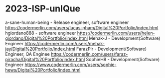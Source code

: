 # 2023-ISP-unIQue
a-sane-human-being - Release engineer, software engineer
	https://codermerlin.com/users/lucas-pham/Digital%20Portfolio/index.html
hgiordano888 - software engineer 
	https://codermerlin.com/users/helen-giordano/Digital%20Portfolio/index.html
Mehak-J - Development(Software) Engineer
	https://codermerlin.com/users/mehak-jay/Digital%20Portfolio/index.html
FarazPir - Development(Software) Engineer, QA Enginee
	https://codermerlin.com/users/faraz-piracha/Digital%20Portfolio/index.html
SophieH8 - Development(Software) Engineer
	https://www.codermerlin.com/users/sophie-hews/Digital%20Portfolio/index.html
	


